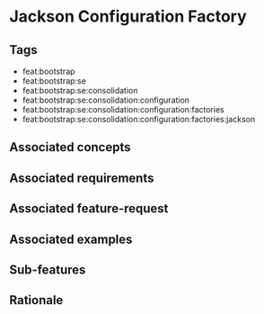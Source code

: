 # Jackson Configuration Factory



## Tags

- feat:bootstrap
- feat:bootstrap:se
- feat:bootstrap:se:consolidation
- feat:bootstrap:se:consolidation:configuration
- feat:bootstrap:se:consolidation:configuration:factories
- feat:bootstrap:se:consolidation:configuration:factories:jackson

## Associated concepts

## Associated requirements

## Associated feature-request

## Associated examples

## Sub-features

## Rationale